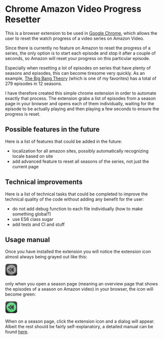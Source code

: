 # Chrome Amazon Video Progress Resetter

This is a browser extension to be used in [Google Chrome](https://www.google.com/chrome/), which allows the user to reset
the watch progress of a video series on Amazon Video.

Since there is currently no feature on Amazon to reset the progress of a series, the only
option is to start each episode and stop it after a couple of seconds, so Amazon will reset
your progress on this particular episode. 

Especially when resetting a lot of episodes on series that have plenty of seasons and episodes,
this can become tiresome very quickly. As an example, [The Big Bang Theory](https://en.wikipedia.org/wiki/The_Big_Bang_Theory) (which is one of
my favorites) has a total of 279 episodes in 12 seasons.

I have therefore created this simple chrome extension
in order to automate exactly that process. The extension grabs a list of episodes from a
season page in your browser and opens each of them individually, waiting for the episode
to be actually playing and then playing a few seconds to ensure the progress is reset.

## Possible features in the future
Here is a list of features that could be added in the future:
- localization for all amazon sites, possibly automatically recognizing locale based on site
- add advanced feature to reset all seasons of the series, not just the current page

## Technical improvements
Here is a list of technical tasks that could be completed to improve the technical quality
of the code without adding any benefit for the user:
- do not add debug function to each file individually (how to make something global?)
- use ES6 class sugar
- add tests and CI and stuff

## Usage manual

Once you have installed the extension you will notice the extension icon almost always
being grayed out like this:

![Grayed out icon](/images/logo-40-gray.png?raw=true)

only when you open a season page (meaning an overview page that shows the episodes of a
season on Amazon video) in your browser, the icon will become green:

![Enabled icon](/images/logo-40.png?raw=true)

When on a season page, click the extension icon and a dialog will appear. Albeit the rest 
should be fairly self-explanatory, a detailed manual can be found [here](MANUAL.md).